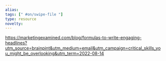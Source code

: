 ```yaml
---
alias: 
tags: [" #on/swipe-file "]
type: resource
novelty: 
---
```


https://marketingexamined.com/blog/formulas-to-write-engaging-headlines?utm_source=brainpint&utm_medium=email&utm_campaign=critical_skills_you_might_be_overlooking&utm_term=2022-08-14